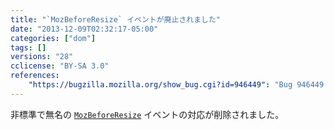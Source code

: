 ```yaml
---
title: "`MozBeforeResize` イベントが廃止されました"
date: "2013-12-09T02:32:17-05:00"
categories: ["dom"]
tags: []
versions: "28"
cclicense: "BY-SA 3.0"
references:
    "https://bugzilla.mozilla.org/show_bug.cgi?id=946449": "Bug 946449 – Remove unused MozBeforeResize event"
---
```

非標準で無名の [`MozBeforeResize`](https://developer.mozilla.org/ja/docs/Web/Reference/Events/MozBeforeResize) イベントの対応が削除されました。
